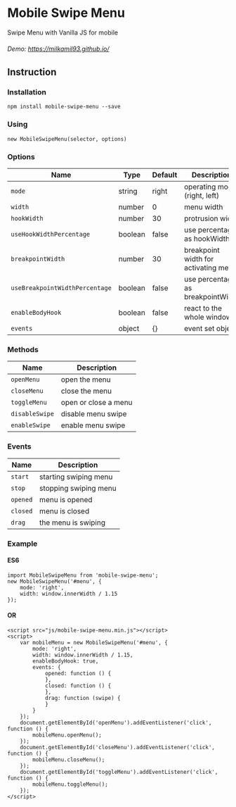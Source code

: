 # Mobile Swipe Menu
Swipe Menu with Vanilla JS for mobile
###### Demo: https://milkamil93.github.io/


## Instruction

### Installation
```
npm install mobile-swipe-menu --save
```

### Using
```
new MobileSwipeMenu(selector, options)
```

### Options
| Name                           | Type      | Default   | Description                          |
| ---                            | ---       | ---       | ---                                  |
| `mode`                         | string    | right     | operating mode (right, left)         |
| `width`                        | number    | 0         | menu width                           |
| `hookWidth`                    | number    | 30        | protrusion width                     |
| `useHookWidthPercentage`       | boolean   | false     | use percentage as hookWidth          |
| `breakpointWidth`              | number    | 30        | breakpoint width for activating menu |
| `useBreakpointWidthPercentage` | boolean   | false     | use percentage as breakpointWidth    |
| `enableBodyHook`               | boolean   | false     | react to the whole window            |
| `events`                       | object    | {}        | event set object                     |

### Methods
| Name              | Description           |
| ---               | ---                   |
| `openMenu`        | open the menu         |
| `closeMenu`       | close the menu        |
| `toggleMenu`      | open or close a menu  |
| `disableSwipe`    | disable menu swipe    |
| `enableSwipe`     | enable menu swipe     |

### Events
| Name              | Description           |
| ---               | ---                   |
| `start`           | starting swiping menu |
| `stop`            | stopping swiping menu  |
| `opened`          | menu is opened        |
| `closed`          | menu is closed        |
| `drag`            | the menu is swiping   |


### Example

#### ES6
```
import MobileSwipeMenu from 'mobile-swipe-menu';
new MobileSwipeMenu('#menu', {
    mode: 'right',
    width: window.innerWidth / 1.15
});
```

#### OR
```
<script src="js/mobile-swipe-menu.min.js"></script>
<script>
    var mobileMenu = new MobileSwipeMenu('#menu', {
        mode: 'right',
        width: window.innerWidth / 1.15,
        enableBodyHook: true,
        events: {
            opened: function () {
            },
            closed: function () {
            },
            drag: function (swipe) {
            }
        }
    });
    document.getElementById('openMenu').addEventListener('click', function () {
        mobileMenu.openMenu();
    });
    document.getElementById('closeMenu').addEventListener('click', function () {
        mobileMenu.closeMenu();
    });
    document.getElementById('toggleMenu').addEventListener('click', function () {
        mobileMenu.toggleMenu();
    });
</script>
```
